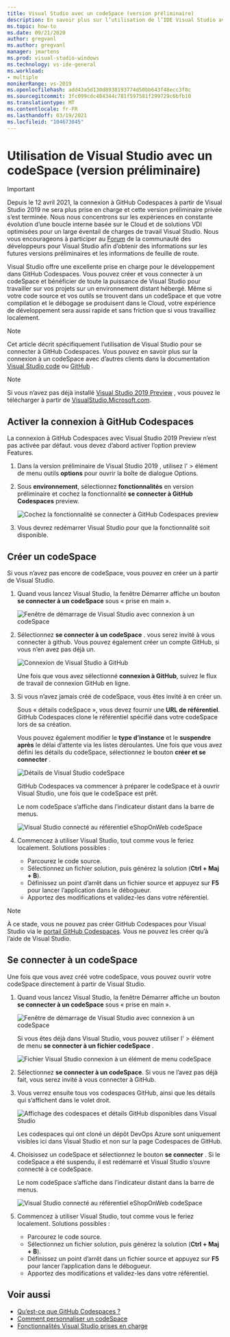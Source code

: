 ```yaml
---
title: Visual Studio avec un codeSpace (version préliminaire)
description: En savoir plus sur l’utilisation de l’IDE Visual Studio avec GitHub Codespaces pour le développement Windows.
ms.topic: how-to
ms.date: 09/21/2020
author: gregvanl
ms.author: gregvanl
manager: jmartens
ms.prod: visual-studio-windows
ms.technology: vs-ide-general
ms.workload:
- multiple
monikerRange: vs-2019
ms.openlocfilehash: add43a5d130d8938193774d50bb643f48ecc3f8c
ms.sourcegitcommit: 3fc099cdc484344c781f597581f299729c6bfb10
ms.translationtype: MT
ms.contentlocale: fr-FR
ms.lasthandoff: 03/19/2021
ms.locfileid: "104673045"
---
```

# <a name="how-to-use-visual-studio-with-a-codespace-preview"></a>Utilisation de Visual Studio avec un codeSpace (version préliminaire)

> [!Important] 
> Depuis le 12 avril 2021, la connexion à GitHub Codespaces à partir de Visual Studio 2019 ne sera plus prise en charge et cette version préliminaire privée s’est terminée. Nous nous concentrons sur les expériences en constante évolution d’une boucle interne basée sur le Cloud et de solutions VDI optimisées pour un large éventail de charges de travail Visual Studio. Nous vous encourageons à participer au [Forum](https://developercommunity.visualstudio.com/home) de la communauté des développeurs pour Visual Studio afin d’obtenir des informations sur les futures versions préliminaires et les informations de feuille de route. 

Visual Studio offre une excellente prise en charge pour le développement dans GitHub Codespaces. Vous pouvez créer et vous connecter à un codeSpace et bénéficier de toute la puissance de Visual Studio pour travailler sur vos projets sur un environnement distant hébergé. Même si votre code source et vos outils se trouvent dans un codeSpace et que votre compilation et le débogage se produisent dans le Cloud, votre expérience de développement sera aussi rapide et sans friction que si vous travailliez localement.

> [!NOTE]
> Cet article décrit spécifiquement l’utilisation de Visual Studio pour se connecter à GitHub Codespaces. Vous pouvez en savoir plus sur la connexion à un codeSpace avec d’autres clients dans la documentation [Visual Studio code](https://docs.github.com/github/developing-online-with-codespaces/connecting-to-your-codespace-from-visual-studio-code) ou [GitHub](https://docs.github.com/github/developing-online-with-codespaces/developing-in-a-codespace) .

> [!NOTE]
> Si vous n’avez pas déjà installé [Visual Studio 2019 Preview](https://aka.ms/vspreview) , vous pouvez le télécharger à partir de [VisualStudio.Microsoft.com](https://aka.ms/vspreview).

## <a name="enable-connect-to-github-codespaces"></a>Activer la connexion à GitHub Codespaces

La connexion à GitHub Codespaces avec Visual Studio 2019 Preview n’est pas activée par défaut. vous devez d’abord activer l’option preview Features.

1. Dans la version préliminaire de Visual Studio 2019 , utilisez l'  >  élément de menu outils **options** pour ouvrir la boîte de dialogue Options.

2. Sous **environnement**, sélectionnez **fonctionnalités** en version préliminaire et cochez la fonctionnalité **se connecter à GitHub Codespaces** preview.

   ![Cochez la fonctionnalité se connecter à GitHub Codespaces preview](media/connect-to-github-codespaces-preview-feature.png)

3. Vous devrez redémarrer Visual Studio pour que la fonctionnalité soit disponible.

## <a name="create-a-codespace"></a>Créer un codeSpace

Si vous n’avez pas encore de codeSpace, vous pouvez en créer un à partir de Visual Studio.

1. Quand vous lancez Visual Studio, la fenêtre Démarrer affiche un bouton **se connecter à un codeSpace** sous « prise en main ».

   ![Fenêtre de démarrage de Visual Studio avec connexion à un codeSpace](media/visual-studio-start-window.png)

2. Sélectionnez **se connecter à un codeSpace** . vous serez invité à vous connecter à github. Vous pouvez également créer un compte GitHub, si vous n’en avez pas déjà un.

   ![Connexion de Visual Studio à GitHub](media/visual-studio-sign-in-to-github.png)

   Une fois que vous avez sélectionné **connexion à GitHub**, suivez le flux de travail de connexion GitHub en ligne.

3. Si vous n’avez jamais créé de codeSpace, vous êtes invité à en créer un.

   Sous « détails codeSpace », vous devez fournir une **URL de référentiel**. GitHub Codespaces clone le référentiel spécifié dans votre codeSpace lors de sa création.

   Vous pouvez également modifier le **type d’instance** et le **suspendre après** le délai d’attente via les listes déroulantes. Une fois que vous avez défini les détails du codeSpace, sélectionnez le bouton **créer et se connecter** .

   ![Détails de Visual Studio codeSpace](media/visual-studio-codespace-details.png)

   GitHub Codespaces va commencer à préparer le codeSpace et à ouvrir Visual Studio, une fois que le codeSpace est prêt.

   Le nom codeSpace s’affiche dans l’indicateur distant dans la barre de menus.

   ![Visual Studio connecté au référentiel eShopOnWeb codeSpace](media/visual-studio-eshoponweb-codespace.png)

4. Commencez à utiliser Visual Studio, tout comme vous le feriez localement. Solutions possibles :

   * Parcourez le code source.
   * Sélectionnez un fichier solution, puis générez la solution (**Ctrl + Maj + B**).
   * Définissez un point d’arrêt dans un fichier source et appuyez sur **F5** pour lancer l’application dans le débogueur.
   * Apportez des modifications et validez-les dans votre référentiel.   

> [!NOTE]
> À ce stade, vous ne pouvez pas créer GitHub Codespaces pour Visual Studio via le [portail GitHub Codespaces](https://github.com/codespaces). Vous ne pouvez les créer qu’à l’aide de Visual Studio.

## <a name="connect-to-a-codespace"></a>Se connecter à un codeSpace

Une fois que vous avez créé votre codeSpace, vous pouvez ouvrir votre codeSpace directement à partir de Visual Studio.

1. Quand vous lancez Visual Studio, la fenêtre Démarrer affiche un bouton **se connecter à un codeSpace** sous « prise en main ».

   ![Fenêtre de démarrage de Visual Studio avec connexion à un codeSpace](media/visual-studio-start-window.png)

   Si vous êtes déjà dans Visual Studio, vous pouvez utiliser l'   >  élément de menu **se connecter à un fichier codeSpace** .

   ![Fichier Visual Studio connexion à un élément de menu codeSpace](media/visual-studio-file-connect-to-codespace.png)

2. Sélectionnez **se connecter à un codeSpace**. Si vous ne l’avez pas déjà fait, vous serez invité à vous connecter à GitHub.

3. Vous verrez ensuite tous vos codespaces GitHub, ainsi que les détails qui s’affichent dans le volet droit.

   ![Affichage des codespaces et détails GitHub disponibles dans Visual Studio](media/visual-studio-connect-codespace.png)

   Les codespaces qui ont cloné un dépôt DevOps Azure sont uniquement visibles ici dans Visual Studio et non sur la page Codespaces de GitHub.

4. Choisissez un codeSpace et sélectionnez le bouton **se connecter** . Si le codeSpace a été suspendu, il est redémarré et Visual Studio s’ouvre connecté à ce codeSpace.

   Le nom codeSpace s’affiche dans l’indicateur distant dans la barre de menus.

   ![Visual Studio connecté au référentiel eShopOnWeb codeSpace](media/visual-studio-eshoponweb-codespace.png)

5. Commencez à utiliser Visual Studio, tout comme vous le feriez localement. Solutions possibles :

   * Parcourez le code source.
   * Sélectionnez un fichier solution, puis générez la solution (**Ctrl + Maj + B**).
   * Définissez un point d’arrêt dans un fichier source et appuyez sur **F5** pour lancer l’application dans le débogueur.
   * Apportez des modifications et validez-les dans votre référentiel.

<!-- TBD ## Suspend a codespace -->

<!-- TBD ## Disconnect from a codespace -->

## <a name="see-also"></a>Voir aussi

* [Qu’est-ce que GitHub Codespaces ?](codespaces-overview.md)
* [Comment personnaliser un codeSpace](customize-codespaces.md)
* [Fonctionnalités Visual Studio prises en charge](supported-features-codespaces.md)
